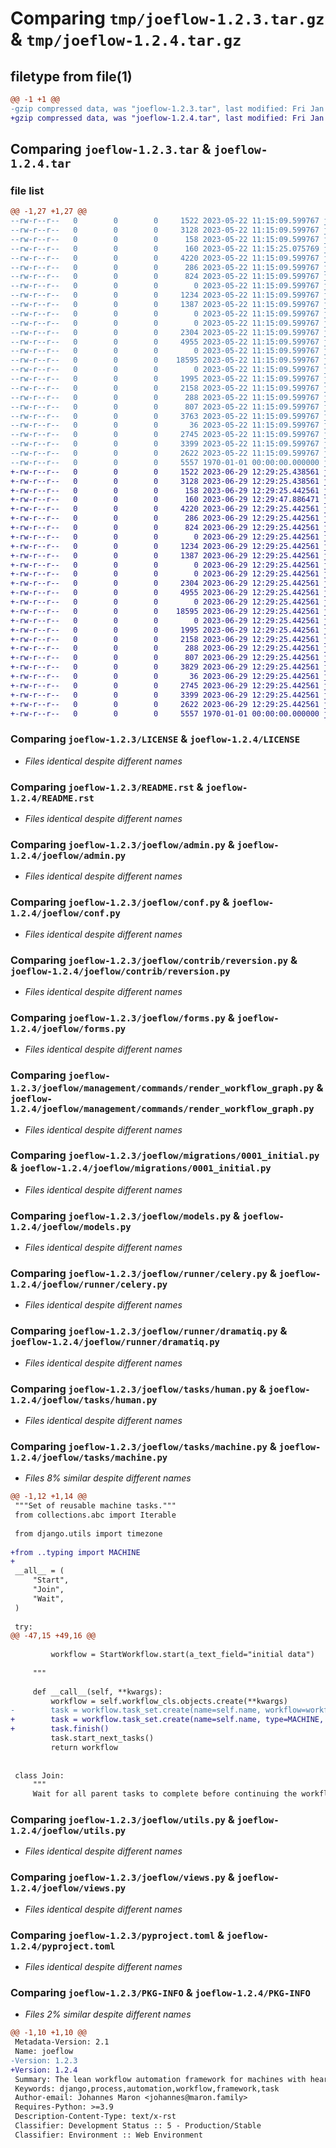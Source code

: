 # Comparing `tmp/joeflow-1.2.3.tar.gz` & `tmp/joeflow-1.2.4.tar.gz`

## filetype from file(1)

```diff
@@ -1 +1 @@
-gzip compressed data, was "joeflow-1.2.3.tar", last modified: Fri Jan  1 00:00:00 2016, max compression
+gzip compressed data, was "joeflow-1.2.4.tar", last modified: Fri Jan  1 00:00:00 2016, max compression
```

## Comparing `joeflow-1.2.3.tar` & `joeflow-1.2.4.tar`

### file list

```diff
@@ -1,27 +1,27 @@
--rw-r--r--   0        0        0     1522 2023-05-22 11:15:09.599767 joeflow-1.2.3/LICENSE
--rw-r--r--   0        0        0     3128 2023-05-22 11:15:09.599767 joeflow-1.2.3/README.rst
--rw-r--r--   0        0        0      158 2023-05-22 11:15:09.599767 joeflow-1.2.3/joeflow/__init__.py
--rw-r--r--   0        0        0      160 2023-05-22 11:15:25.075769 joeflow-1.2.3/joeflow/_version.py
--rw-r--r--   0        0        0     4220 2023-05-22 11:15:09.599767 joeflow-1.2.3/joeflow/admin.py
--rw-r--r--   0        0        0      286 2023-05-22 11:15:09.599767 joeflow-1.2.3/joeflow/apps.py
--rw-r--r--   0        0        0      824 2023-05-22 11:15:09.599767 joeflow-1.2.3/joeflow/conf.py
--rw-r--r--   0        0        0        0 2023-05-22 11:15:09.599767 joeflow-1.2.3/joeflow/contrib/__init__.py
--rw-r--r--   0        0        0     1234 2023-05-22 11:15:09.599767 joeflow-1.2.3/joeflow/contrib/reversion.py
--rw-r--r--   0        0        0     1387 2023-05-22 11:15:09.599767 joeflow-1.2.3/joeflow/forms.py
--rw-r--r--   0        0        0        0 2023-05-22 11:15:09.599767 joeflow-1.2.3/joeflow/management/__init__.py
--rw-r--r--   0        0        0        0 2023-05-22 11:15:09.599767 joeflow-1.2.3/joeflow/management/commands/__init__.py
--rw-r--r--   0        0        0     2304 2023-05-22 11:15:09.599767 joeflow-1.2.3/joeflow/management/commands/render_workflow_graph.py
--rw-r--r--   0        0        0     4955 2023-05-22 11:15:09.599767 joeflow-1.2.3/joeflow/migrations/0001_initial.py
--rw-r--r--   0        0        0        0 2023-05-22 11:15:09.599767 joeflow-1.2.3/joeflow/migrations/__init__.py
--rw-r--r--   0        0        0    18595 2023-05-22 11:15:09.599767 joeflow-1.2.3/joeflow/models.py
--rw-r--r--   0        0        0        0 2023-05-22 11:15:09.599767 joeflow-1.2.3/joeflow/runner/__init__.py
--rw-r--r--   0        0        0     1995 2023-05-22 11:15:09.599767 joeflow-1.2.3/joeflow/runner/celery.py
--rw-r--r--   0        0        0     2158 2023-05-22 11:15:09.599767 joeflow-1.2.3/joeflow/runner/dramatiq.py
--rw-r--r--   0        0        0      288 2023-05-22 11:15:09.599767 joeflow-1.2.3/joeflow/tasks/__init__.py
--rw-r--r--   0        0        0      807 2023-05-22 11:15:09.599767 joeflow-1.2.3/joeflow/tasks/human.py
--rw-r--r--   0        0        0     3763 2023-05-22 11:15:09.599767 joeflow-1.2.3/joeflow/tasks/machine.py
--rw-r--r--   0        0        0       36 2023-05-22 11:15:09.599767 joeflow-1.2.3/joeflow/typing.py
--rw-r--r--   0        0        0     2745 2023-05-22 11:15:09.599767 joeflow-1.2.3/joeflow/utils.py
--rw-r--r--   0        0        0     3399 2023-05-22 11:15:09.599767 joeflow-1.2.3/joeflow/views.py
--rw-r--r--   0        0        0     2622 2023-05-22 11:15:09.599767 joeflow-1.2.3/pyproject.toml
--rw-r--r--   0        0        0     5557 1970-01-01 00:00:00.000000 joeflow-1.2.3/PKG-INFO
+-rw-r--r--   0        0        0     1522 2023-06-29 12:29:25.438561 joeflow-1.2.4/LICENSE
+-rw-r--r--   0        0        0     3128 2023-06-29 12:29:25.438561 joeflow-1.2.4/README.rst
+-rw-r--r--   0        0        0      158 2023-06-29 12:29:25.442561 joeflow-1.2.4/joeflow/__init__.py
+-rw-r--r--   0        0        0      160 2023-06-29 12:29:47.886471 joeflow-1.2.4/joeflow/_version.py
+-rw-r--r--   0        0        0     4220 2023-06-29 12:29:25.442561 joeflow-1.2.4/joeflow/admin.py
+-rw-r--r--   0        0        0      286 2023-06-29 12:29:25.442561 joeflow-1.2.4/joeflow/apps.py
+-rw-r--r--   0        0        0      824 2023-06-29 12:29:25.442561 joeflow-1.2.4/joeflow/conf.py
+-rw-r--r--   0        0        0        0 2023-06-29 12:29:25.442561 joeflow-1.2.4/joeflow/contrib/__init__.py
+-rw-r--r--   0        0        0     1234 2023-06-29 12:29:25.442561 joeflow-1.2.4/joeflow/contrib/reversion.py
+-rw-r--r--   0        0        0     1387 2023-06-29 12:29:25.442561 joeflow-1.2.4/joeflow/forms.py
+-rw-r--r--   0        0        0        0 2023-06-29 12:29:25.442561 joeflow-1.2.4/joeflow/management/__init__.py
+-rw-r--r--   0        0        0        0 2023-06-29 12:29:25.442561 joeflow-1.2.4/joeflow/management/commands/__init__.py
+-rw-r--r--   0        0        0     2304 2023-06-29 12:29:25.442561 joeflow-1.2.4/joeflow/management/commands/render_workflow_graph.py
+-rw-r--r--   0        0        0     4955 2023-06-29 12:29:25.442561 joeflow-1.2.4/joeflow/migrations/0001_initial.py
+-rw-r--r--   0        0        0        0 2023-06-29 12:29:25.442561 joeflow-1.2.4/joeflow/migrations/__init__.py
+-rw-r--r--   0        0        0    18595 2023-06-29 12:29:25.442561 joeflow-1.2.4/joeflow/models.py
+-rw-r--r--   0        0        0        0 2023-06-29 12:29:25.442561 joeflow-1.2.4/joeflow/runner/__init__.py
+-rw-r--r--   0        0        0     1995 2023-06-29 12:29:25.442561 joeflow-1.2.4/joeflow/runner/celery.py
+-rw-r--r--   0        0        0     2158 2023-06-29 12:29:25.442561 joeflow-1.2.4/joeflow/runner/dramatiq.py
+-rw-r--r--   0        0        0      288 2023-06-29 12:29:25.442561 joeflow-1.2.4/joeflow/tasks/__init__.py
+-rw-r--r--   0        0        0      807 2023-06-29 12:29:25.442561 joeflow-1.2.4/joeflow/tasks/human.py
+-rw-r--r--   0        0        0     3829 2023-06-29 12:29:25.442561 joeflow-1.2.4/joeflow/tasks/machine.py
+-rw-r--r--   0        0        0       36 2023-06-29 12:29:25.442561 joeflow-1.2.4/joeflow/typing.py
+-rw-r--r--   0        0        0     2745 2023-06-29 12:29:25.442561 joeflow-1.2.4/joeflow/utils.py
+-rw-r--r--   0        0        0     3399 2023-06-29 12:29:25.442561 joeflow-1.2.4/joeflow/views.py
+-rw-r--r--   0        0        0     2622 2023-06-29 12:29:25.442561 joeflow-1.2.4/pyproject.toml
+-rw-r--r--   0        0        0     5557 1970-01-01 00:00:00.000000 joeflow-1.2.4/PKG-INFO
```

### Comparing `joeflow-1.2.3/LICENSE` & `joeflow-1.2.4/LICENSE`

 * *Files identical despite different names*

### Comparing `joeflow-1.2.3/README.rst` & `joeflow-1.2.4/README.rst`

 * *Files identical despite different names*

### Comparing `joeflow-1.2.3/joeflow/admin.py` & `joeflow-1.2.4/joeflow/admin.py`

 * *Files identical despite different names*

### Comparing `joeflow-1.2.3/joeflow/conf.py` & `joeflow-1.2.4/joeflow/conf.py`

 * *Files identical despite different names*

### Comparing `joeflow-1.2.3/joeflow/contrib/reversion.py` & `joeflow-1.2.4/joeflow/contrib/reversion.py`

 * *Files identical despite different names*

### Comparing `joeflow-1.2.3/joeflow/forms.py` & `joeflow-1.2.4/joeflow/forms.py`

 * *Files identical despite different names*

### Comparing `joeflow-1.2.3/joeflow/management/commands/render_workflow_graph.py` & `joeflow-1.2.4/joeflow/management/commands/render_workflow_graph.py`

 * *Files identical despite different names*

### Comparing `joeflow-1.2.3/joeflow/migrations/0001_initial.py` & `joeflow-1.2.4/joeflow/migrations/0001_initial.py`

 * *Files identical despite different names*

### Comparing `joeflow-1.2.3/joeflow/models.py` & `joeflow-1.2.4/joeflow/models.py`

 * *Files identical despite different names*

### Comparing `joeflow-1.2.3/joeflow/runner/celery.py` & `joeflow-1.2.4/joeflow/runner/celery.py`

 * *Files identical despite different names*

### Comparing `joeflow-1.2.3/joeflow/runner/dramatiq.py` & `joeflow-1.2.4/joeflow/runner/dramatiq.py`

 * *Files identical despite different names*

### Comparing `joeflow-1.2.3/joeflow/tasks/human.py` & `joeflow-1.2.4/joeflow/tasks/human.py`

 * *Files identical despite different names*

### Comparing `joeflow-1.2.3/joeflow/tasks/machine.py` & `joeflow-1.2.4/joeflow/tasks/machine.py`

 * *Files 8% similar despite different names*

```diff
@@ -1,12 +1,14 @@
 """Set of reusable machine tasks."""
 from collections.abc import Iterable
 
 from django.utils import timezone
 
+from ..typing import MACHINE
+
 __all__ = (
     "Start",
     "Join",
     "Wait",
 )
 
 try:
@@ -47,15 +49,16 @@
 
         workflow = StartWorkflow.start(a_text_field="initial data")
 
     """
 
     def __call__(self, **kwargs):
         workflow = self.workflow_cls.objects.create(**kwargs)
-        task = workflow.task_set.create(name=self.name, workflow=workflow)
+        task = workflow.task_set.create(name=self.name, type=MACHINE, workflow=workflow)
+        task.finish()
         task.start_next_tasks()
         return workflow
 
 
 class Join:
     """
     Wait for all parent tasks to complete before continuing the workflow.
```

### Comparing `joeflow-1.2.3/joeflow/utils.py` & `joeflow-1.2.4/joeflow/utils.py`

 * *Files identical despite different names*

### Comparing `joeflow-1.2.3/joeflow/views.py` & `joeflow-1.2.4/joeflow/views.py`

 * *Files identical despite different names*

### Comparing `joeflow-1.2.3/pyproject.toml` & `joeflow-1.2.4/pyproject.toml`

 * *Files identical despite different names*

### Comparing `joeflow-1.2.3/PKG-INFO` & `joeflow-1.2.4/PKG-INFO`

 * *Files 2% similar despite different names*

```diff
@@ -1,10 +1,10 @@
 Metadata-Version: 2.1
 Name: joeflow
-Version: 1.2.3
+Version: 1.2.4
 Summary: The lean workflow automation framework for machines with heart.
 Keywords: django,process,automation,workflow,framework,task
 Author-email: Johannes Maron <johannes@maron.family>
 Requires-Python: >=3.9
 Description-Content-Type: text/x-rst
 Classifier: Development Status :: 5 - Production/Stable
 Classifier: Environment :: Web Environment
```


